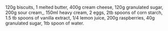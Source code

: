 120g biscuits,
1 melted butter,
400g cream cheese,
120g granulated sugar,
200g sour cream,,
150ml heavy cream,
2 eggs,
2tb spoons of corn starch,
1.5 tb spoons of vanilla extract,
1/4 lemon juice,
200g raspberries,
40g granulated sugar,
1tb spoon of water.